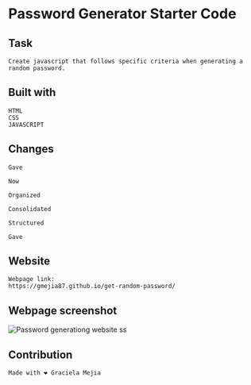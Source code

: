 # Password Generator Starter Code

## Task

```
Create javascript that follows specific criteria when generating a random password. 
```

## Built with

```
HTML
CSS
JAVASCRIPT
```

## Changes

```
Gave

Now

Organized

Consolidated  

Structured

Gave 
```

## Website
```
Webpage link:
https://gmejia87.github.io/get-random-password/
```

## Webpage screenshot

![Password generationg website ss](./Horiseon%20webpage%20ss.png)


## Contribution 
```
Made with ❤️ Graciela Mejia